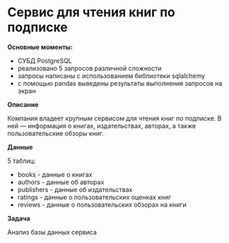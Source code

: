 # Cервис для чтения книг по подписке

**Основные моменты:**

- СУБД PostgreSQL 
- реализовано 5 запросов различной сложности
- запросы написаны с использованием библиотеки sqlalchemy
- с помощью pandas выведены результаты выполнения запросов на экран

**Описание**

Компания владеет крупным сервисом для чтения книг по подписке.
В ней — информация о книгах, издательствах, авторах, а также пользовательские обзоры книг.

**Данные**

5 таблиц:
- books - данные о книгах
- authors - данные об авторах
- publishers - данные об издательствах
- ratings - данные о пользовательских оценках книг
- reviews - данные о пользовательских обзорах на книги

**Задача**

Анализ базы данных сервиса
